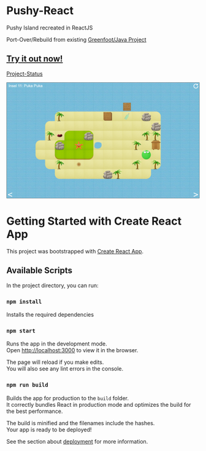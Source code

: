# Pushy-React

Pushy Island recreated in ReactJS

Port-Over/Rebuild from existing [Greenfoot/Java Project](https://github.com/FoxtrotSierra6829/PushyGreenfoot)

## [Try it out now!](https://pushy.florian-scheuner.de/)

[Project-Status](https://github.com/FoxtrotSierra6829/Pushy-React/projects/1)

![Preview Image](https://github.com/FoxtrotSierra6829/Pushy-React/blob/master/Preview.png?raw=true)


# Getting Started with Create React App

This project was bootstrapped with [Create React App](https://github.com/facebook/create-react-app).

## Available Scripts

In the project directory, you can run:

### `npm install`

Installs the required dependencies

### `npm start`

Runs the app in the development mode.\
Open [http://localhost:3000](http://localhost:3000) to view it in the browser.

The page will reload if you make edits.\
You will also see any lint errors in the console.

### `npm run build`

Builds the app for production to the `build` folder.\
It correctly bundles React in production mode and optimizes the build for the best performance.

The build is minified and the filenames include the hashes.\
Your app is ready to be deployed!

See the section about [deployment](https://facebook.github.io/create-react-app/docs/deployment) for more information.
